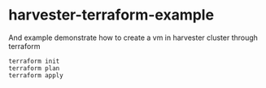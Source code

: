 # harvester-terraform-example

And example demonstrate how to create a vm in harvester cluster through terraform

```
terraform init
terraform plan
terraform apply
```
